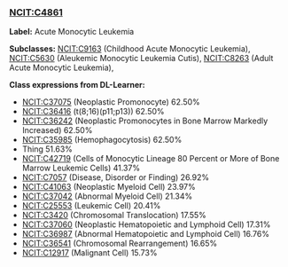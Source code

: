 
### [NCIT:C4861](http://purl.obolibrary.org/obo/NCIT_C4861)
**Label:** Acute Monocytic Leukemia

**Subclasses:** [NCIT:C9163](http://purl.obolibrary.org/obo/NCIT_C9163) (Childhood Acute Monocytic Leukemia), [NCIT:C5630](http://purl.obolibrary.org/obo/NCIT_C5630) (Aleukemic Monocytic Leukemia Cutis), [NCIT:C8263](http://purl.obolibrary.org/obo/NCIT_C8263) (Adult Acute Monocytic Leukemia), 

**Class expressions from DL-Learner:**

- [NCIT:C37075](http://purl.obolibrary.org/obo/NCIT_C37075) (Neoplastic Promonocyte) 62.50%
- [NCIT:C36416](http://purl.obolibrary.org/obo/NCIT_C36416) (t(8;16)(p11;p13)) 62.50%
- [NCIT:C36242](http://purl.obolibrary.org/obo/NCIT_C36242) (Neoplastic Promonocytes in Bone Marrow Markedly Increased) 62.50%
- [NCIT:C35985](http://purl.obolibrary.org/obo/NCIT_C35985) (Hemophagocytosis) 62.50%
- Thing 51.63%
- [NCIT:C42719](http://purl.obolibrary.org/obo/NCIT_C42719) (Cells of Monocytic Lineage 80 Percent or More of Bone Marrow Leukemic Cells) 41.37%
- [NCIT:C7057](http://purl.obolibrary.org/obo/NCIT_C7057) (Disease, Disorder or Finding) 26.92%
- [NCIT:C41063](http://purl.obolibrary.org/obo/NCIT_C41063) (Neoplastic Myeloid Cell) 23.97%
- [NCIT:C37042](http://purl.obolibrary.org/obo/NCIT_C37042) (Abnormal Myeloid Cell) 21.34%
- [NCIT:C25553](http://purl.obolibrary.org/obo/NCIT_C25553) (Leukemic Cell) 20.41%
- [NCIT:C3420](http://purl.obolibrary.org/obo/NCIT_C3420) (Chromosomal Translocation) 17.55%
- [NCIT:C37060](http://purl.obolibrary.org/obo/NCIT_C37060) (Neoplastic Hematopoietic and Lymphoid Cell) 17.31%
- [NCIT:C36987](http://purl.obolibrary.org/obo/NCIT_C36987) (Abnormal Hematopoietic and Lymphoid Cell) 16.76%
- [NCIT:C36541](http://purl.obolibrary.org/obo/NCIT_C36541) (Chromosomal Rearrangement) 16.65%
- [NCIT:C12917](http://purl.obolibrary.org/obo/NCIT_C12917) (Malignant Cell) 15.73%


